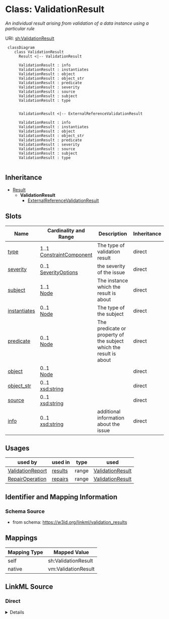 # Class: ValidationResult
_An individual result arising from validation of a data instance using a particular rule_




URI: [sh:ValidationResult](http://www.w3.org/ns/shacl#ValidationResult)


```{mermaid}
 classDiagram
    class ValidationResult
      Result <|-- ValidationResult
      
      ValidationResult : info
      ValidationResult : instantiates
      ValidationResult : object
      ValidationResult : object_str
      ValidationResult : predicate
      ValidationResult : severity
      ValidationResult : source
      ValidationResult : subject
      ValidationResult : type
      

      ValidationResult <|-- ExternalReferenceValidationResult
      
      ValidationResult : info
      ValidationResult : instantiates
      ValidationResult : object
      ValidationResult : object_str
      ValidationResult : predicate
      ValidationResult : severity
      ValidationResult : source
      ValidationResult : subject
      ValidationResult : type
      
```




## Inheritance
* [Result](Result.md)
    * **ValidationResult**
        * [ExternalReferenceValidationResult](ExternalReferenceValidationResult.md)



## Slots

| Name | Cardinality and Range | Description | Inheritance |
| ---  | --- | --- | --- |
| [type](type.md) | 1..1 <br/> [ConstraintComponent](ConstraintComponent.md) | The type of validation result | direct |
| [severity](severity.md) | 0..1 <br/> [SeverityOptions](SeverityOptions.md) | the severity of the issue | direct |
| [subject](subject.md) | 1..1 <br/> [Node](Node.md) | The instance which the result is about | direct |
| [instantiates](instantiates.md) | 0..1 <br/> [Node](Node.md) | The type of the subject | direct |
| [predicate](predicate.md) | 0..1 <br/> [Node](Node.md) | The predicate or property of the subject which the result is about | direct |
| [object](object.md) | 0..1 <br/> [Node](Node.md) |  | direct |
| [object_str](object_str.md) | 0..1 <br/> [xsd:string](http://www.w3.org/2001/XMLSchema#string) |  | direct |
| [source](source.md) | 0..1 <br/> [xsd:string](http://www.w3.org/2001/XMLSchema#string) |  | direct |
| [info](info.md) | 0..1 <br/> [xsd:string](http://www.w3.org/2001/XMLSchema#string) | additional information about the issue | direct |



## Usages

| used by | used in | type | used |
| ---  | --- | --- | --- |
| [ValidationReport](ValidationReport.md) | [results](results.md) | range | [ValidationResult](ValidationResult.md) |
| [RepairOperation](RepairOperation.md) | [repairs](repairs.md) | range | [ValidationResult](ValidationResult.md) |






## Identifier and Mapping Information







### Schema Source


* from schema: https://w3id.org/linkml/validation_results





## Mappings

| Mapping Type | Mapped Value |
| ---  | ---  |
| self | sh:ValidationResult |
| native | vm:ValidationResult |


## LinkML Source

<!-- TODO: investigate https://stackoverflow.com/questions/37606292/how-to-create-tabbed-code-blocks-in-mkdocs-or-sphinx -->

### Direct

<details>
```yaml
name: ValidationResult
description: An individual result arising from validation of a data instance using
  a particular rule
from_schema: https://w3id.org/linkml/validation_results
rank: 1000
is_a: Result
slots:
- type
- severity
- subject
- instantiates
- predicate
- object
- object_str
- source
- info
class_uri: sh:ValidationResult

```
</details>

### Induced

<details>
```yaml
name: ValidationResult
description: An individual result arising from validation of a data instance using
  a particular rule
from_schema: https://w3id.org/linkml/validation_results
rank: 1000
is_a: Result
attributes:
  type:
    name: type
    description: The type of validation result. SHACL validation vocabulary is recommended
      for checks against a datamodel. For principle checks use the corresponding rule
      or principle, e.g. GO RULE ID, OBO Principle ID
    from_schema: https://w3id.org/linkml/validation_results
    rank: 1000
    slot_uri: sh:sourceConstraintComponent
    alias: type
    owner: ValidationResult
    domain_of:
    - TypeSeverityKeyValue
    - ValidationResult
    range: ConstraintComponent
    required: true
  severity:
    name: severity
    description: the severity of the issue
    from_schema: https://w3id.org/linkml/validation_results
    rank: 1000
    slot_uri: sh:resultSeverity
    alias: severity
    owner: ValidationResult
    domain_of:
    - TypeSeverityKeyValue
    - ValidationResult
    range: severity_options
  subject:
    name: subject
    description: The instance which the result is about
    from_schema: https://w3id.org/linkml/validation_results
    rank: 1000
    slot_uri: sh:focusNode
    alias: subject
    owner: ValidationResult
    domain_of:
    - ValidationResult
    range: Node
    required: true
  instantiates:
    name: instantiates
    description: The type of the subject
    from_schema: https://w3id.org/linkml/validation_results
    exact_mappings:
    - sh:sourceShape
    rank: 1000
    alias: instantiates
    owner: ValidationResult
    domain_of:
    - ValidationResult
    range: Node
  predicate:
    name: predicate
    description: The predicate or property of the subject which the result is about
    from_schema: https://w3id.org/linkml/validation_results
    related_mappings:
    - sh:resultPath
    rank: 1000
    alias: predicate
    owner: ValidationResult
    domain_of:
    - ValidationResult
    range: Node
  object:
    name: object
    from_schema: https://w3id.org/linkml/validation_results
    rank: 1000
    slot_uri: sh:value
    alias: object
    owner: ValidationResult
    domain_of:
    - ValidationResult
    range: Node
  object_str:
    name: object_str
    from_schema: https://w3id.org/linkml/validation_results
    rank: 1000
    alias: object_str
    owner: ValidationResult
    domain_of:
    - ValidationResult
    range: string
  source:
    name: source
    from_schema: https://w3id.org/linkml/validation_results
    rank: 1000
    alias: source
    owner: ValidationResult
    domain_of:
    - ValidationResult
    range: string
  info:
    name: info
    description: additional information about the issue
    from_schema: https://w3id.org/linkml/validation_results
    rank: 1000
    slot_uri: sh:resultMessage
    alias: info
    owner: ValidationResult
    domain_of:
    - ValidationResult
    - RepairOperation
    range: string
class_uri: sh:ValidationResult

```
</details>